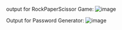 output for RockPaperScissor Game:
![image](https://github.com/user-attachments/assets/46e86cbc-9c54-4b07-9a70-af32d679359b)

Output for Password Generator:
![image](https://github.com/user-attachments/assets/1472b22e-a9b4-43b5-965a-feed7b76bb17)

